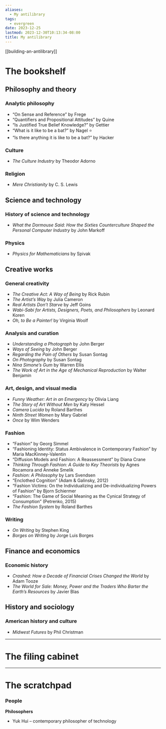 ```yaml
---
aliases:
  - My antilibrary
tags:
  - evergreen
date: 2023-12-25
lastmod: 2023-12-30T10:13:34-08:00
title: My antilibrary
---
```

[[building-an-antilibrary]]

# The bookshelf
## Philosophy and theory

### Analytic philosophy
- “On Sense and Reference” by Frege
- “Quantifiers and Propositional Attitudes” by Quine
- “Is Justified True Belief Knowledge?” by Gettier
- “What is it like to be a bat?” by Nagel ⭐
- “Is there anything it is like to be a bat?” by Hacker
### Culture
- *The Culture Industry* by Theodor Adorno
### Religion
- *Mere Christianity* by C. S. Lewis

## Science and technology

### History of science and technology
- *What the Dormouse Said: How the Sixties Counterculture Shaped the Personal Computer Industry* by John Markoff

### Physics
- *Physics for Mathematicians* by Spivak
## Creative works

### General creativity
- *The Creative Act: A Way of Being* by Rick Rubin
- *The Artist’s Way* by Julia Cameron
- *Real Artists Don’t Starve* by Jeff Goins
- *Wabi-Sabi for Artists, Designers, Poets, and Philosophers* by Leonard Koren
- *Oh, to Be a Painter!* by Virginia Woolf

### Analysis and curation
- *Understanding a Photograph* by John Berger
- *Ways of Seeing* by John Berger
- *Regarding the Pain of Others* by Susan Sontag
- *On Photography* by Susan Sontag
- *Nina Simone’s Gum* by Warren Ellis
- *The Work of Art in the Age of Mechanical Reproduction* by Walter Benjamin

### Art, design, and visual media
- *Funny Weather: Art in an Emergency* by Olivia Liang
- *The Story of Art Without Men* by Katy Hessel
- *Camera Lucida* by Roland Barthes
- *Ninth Street Women* by Mary Gabriel
- *Once* by Wim Wenders

### Fashion
- “Fashion” by Georg Simmel
- “Fashioning Identity: Status Ambivalence in Contemporary Fashion” by Maria MacKinney-Valentin
- “Diffusion Models and Fashion: A Reassessment” by Diana Crane
- *Thinking Through Fashion: A Guide to Key Theorists* by Agnes Rocamora and Anneke Smelik
- *Fashion: A Philosophy* by Lars Svendsen
- “Enclothed Cognition” (Adam & Galinsky, 2012)
- “Fashion Victims: On the Individualizing and De-individualizing Powers of Fashion” by Bjorn Schiermer
- “Fashion: The Game of Social Meaning as the Cynical Strategy of Consumption” (Petrenko, 2015)
- *The Fashion System* by Roland Barthes

### Writing
- *On Writing* by Stephen King
- *Borges on Writing* by Jorge Luis Borges
## Finance and economics

### Economic history
- *Crashed: How a Decade of Financial Crises Changed the World* by Adam Tooze
- *The World for Sale: Money, Power and the Traders Who Barter the Earth’s Resources* by Javier Blas
## History and sociology

### American history and culture
- *Midwest Futures* by Phil Christman

---
# The filing cabinet



---
# The scratchpad

### People

**Philosophers**
- Yuk Hui – contemporary philosopher of technology
